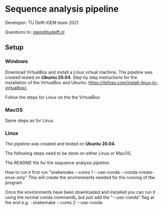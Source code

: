 # Sequence analysis pipeline
Developer: TU Delft iGEM team 2021

Questions to: igem@tudelft.nl

## Setup
### Windows
Download VirtualBox and install a Linux virtual machine. The pipeline was created tested on __Ubuntu 20.04__.
Step by step instructions for the installation of the VirtualBox and Ubuntu: https://itsfoss.com/install-linux-in-virtualbox/.

Follow the steps for Linux on the the VirtualBox.

### MacOS
Same steps as for Linux.

### Linux
The pipeline was created and tested on __Ubuntu 20.04__.

The following steps need to be done on either Linux or MacOS.



The README file for the sequence analysis pipeline.


How to run it
first run "snakemake --cores 1 --use-conda --conda-create-envs-only" This will create the environments needed for the running of the program

Once the environments have been downloaded and installed you can run it using the normal conda commands, but just add the "--use-conda" flag at the end
e.g. : snakemake --cores 2 --use-conda